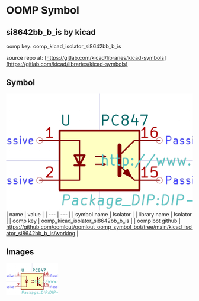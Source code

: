 # OOMP Symbol  
## si8642bb_b_is  by kicad  
  
oomp key: oomp_kicad_isolator_si8642bb_b_is  
  
source repo at: [https://gitlab.com/kicad/libraries/kicad-symbols](https://gitlab.com/kicad/libraries/kicad-symbols)  
## Symbol  
  
[![working.png](working_600.png)](working.png)  
| name | value | 
| --- | --- | 
| symbol name | Isolator | 
| library name | Isolator | 
| oomp key | oomp_kicad_isolator_si8642bb_b_is | 
| oomp bot github | https://github.com/oomlout/oomlout_oomp_symbol_bot/tree/main/kicad_isolator_si8642bb_b_is/working | 
## Images  
  
[![working.png](working_140.png)](working.png)  
